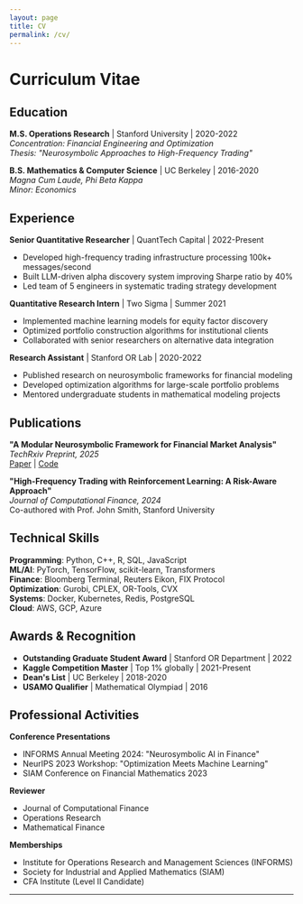 ```yaml
---
layout: page
title: CV
permalink: /cv/
---
```


# Curriculum Vitae

## Education

**M.S. Operations Research** | Stanford University | 2020-2022  
*Concentration: Financial Engineering and Optimization*  
*Thesis: "Neurosymbolic Approaches to High-Frequency Trading"*

**B.S. Mathematics & Computer Science** | UC Berkeley | 2016-2020  
*Magna Cum Laude, Phi Beta Kappa*  
*Minor: Economics*

## Experience

**Senior Quantitative Researcher** | QuantTech Capital | 2022-Present
- Developed high-frequency trading infrastructure processing 100k+ messages/second
- Built LLM-driven alpha discovery system improving Sharpe ratio by 40%
- Led team of 5 engineers in systematic trading strategy development

**Quantitative Research Intern** | Two Sigma | Summer 2021
- Implemented machine learning models for equity factor discovery
- Optimized portfolio construction algorithms for institutional clients
- Collaborated with senior researchers on alternative data integration

**Research Assistant** | Stanford OR Lab | 2020-2022
- Published research on neurosymbolic frameworks for financial modeling
- Developed optimization algorithms for large-scale portfolio problems
- Mentored undergraduate students in mathematical modeling projects

## Publications

**"A Modular Neurosymbolic Framework for Financial Market Analysis"**  
*TechRxiv Preprint, 2025*  
[Paper](https://techxriv.org/papers/neurosymbolic-finance) | [Code](https://github.com/yourusername/neurosymbolic-finance)

**"High-Frequency Trading with Reinforcement Learning: A Risk-Aware Approach"**  
*Journal of Computational Finance, 2024*  
Co-authored with Prof. John Smith, Stanford University

## Technical Skills

**Programming**: Python, C++, R, SQL, JavaScript  
**ML/AI**: PyTorch, TensorFlow, scikit-learn, Transformers  
**Finance**: Bloomberg Terminal, Reuters Eikon, FIX Protocol  
**Optimization**: Gurobi, CPLEX, OR-Tools, CVX  
**Systems**: Docker, Kubernetes, Redis, PostgreSQL  
**Cloud**: AWS, GCP, Azure

## Awards & Recognition

- **Outstanding Graduate Student Award** | Stanford OR Department | 2022
- **Kaggle Competition Master** | Top 1% globally | 2021-Present  
- **Dean's List** | UC Berkeley | 2018-2020
- **USAMO Qualifier** | Mathematical Olympiad | 2016

## Professional Activities

**Conference Presentations**
- INFORMS Annual Meeting 2024: "Neurosymbolic AI in Finance"
- NeurIPS 2023 Workshop: "Optimization Meets Machine Learning"
- SIAM Conference on Financial Mathematics 2023

**Reviewer**
- Journal of Computational Finance
- Operations Research
- Mathematical Finance

**Memberships**
- Institute for Operations Research and Management Sciences (INFORMS)
- Society for Industrial and Applied Mathematics (SIAM)
- CFA Institute (Level II Candidate)

---